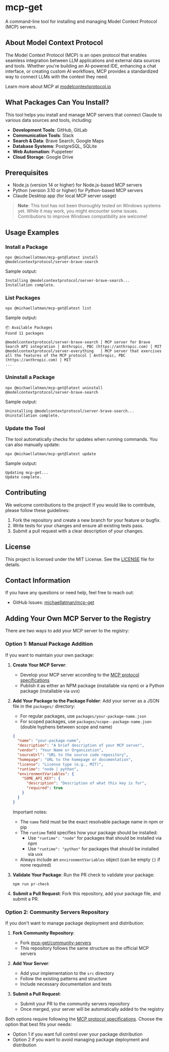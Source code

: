 # mcp-get

A command-line tool for installing and managing Model Context Protocol (MCP) servers.

## About Model Context Protocol

The Model Context Protocol (MCP) is an open protocol that enables seamless integration between LLM applications and external data sources and tools. Whether you're building an AI-powered IDE, enhancing a chat interface, or creating custom AI workflows, MCP provides a standardized way to connect LLMs with the context they need.

Learn more about MCP at [modelcontextprotocol.io](https://modelcontextprotocol.io/introduction)

## What Packages Can You Install?

This tool helps you install and manage MCP servers that connect Claude to various data sources and tools, including:

- **Development Tools**: GitHub, GitLab
- **Communication Tools**: Slack
- **Search & Data**: Brave Search, Google Maps
- **Database Systems**: PostgreSQL, SQLite
- **Web Automation**: Puppeteer
- **Cloud Storage**: Google Drive

## Prerequisites

- Node.js (version 14 or higher) for Node.js-based MCP servers
- Python (version 3.10 or higher) for Python-based MCP servers
- Claude Desktop app (for local MCP server usage)

> **Note**: This tool has not been thoroughly tested on Windows systems yet. While it may work, you might encounter some issues. Contributions to improve Windows compatibility are welcome!

## Usage Examples

### Install a Package

```
npx @michaellatman/mcp-get@latest install @modelcontextprotocol/server-brave-search
```

Sample output:
```
Installing @modelcontextprotocol/server-brave-search...
Installation complete.
```

### List Packages

```
npx @michaellatman/mcp-get@latest list
```

Sample output:
```
📦 Available Packages
Found 11 packages

@modelcontextprotocol/server-brave-search │ MCP server for Brave Search API integration │ Anthropic, PBC (https://anthropic.com) │ MIT
@modelcontextprotocol/server-everything   │ MCP server that exercises all the features of the MCP protocol │ Anthropic, PBC (https://anthropic.com) │ MIT
...
```

### Uninstall a Package

```
npx @michaellatman/mcp-get@latest uninstall @modelcontextprotocol/server-brave-search
```

Sample output:
```
Uninstalling @modelcontextprotocol/server-brave-search...
Uninstallation complete.
```

### Update the Tool

The tool automatically checks for updates when running commands. You can also manually update:

```
npx @michaellatman/mcp-get@latest update
```

Sample output:
```
Updating mcp-get...
Update complete.
```

## Contributing

We welcome contributions to the project! If you would like to contribute, please follow these guidelines:

1. Fork the repository and create a new branch for your feature or bugfix.
2. Write tests for your changes and ensure all existing tests pass.
3. Submit a pull request with a clear description of your changes.

## License

This project is licensed under the MIT License. See the [LICENSE](LICENSE) file for details.

## Contact Information

If you have any questions or need help, feel free to reach out:

- GitHub Issues: [michaellatman/mcp-get](https://github.com/michaellatman/mcp-get/issues)

## Adding Your Own MCP Server to the Registry

There are two ways to add your MCP server to the registry:

### Option 1: Manual Package Addition

If you want to maintain your own package:

1. **Create Your MCP Server**: 
   - Develop your MCP server according to the [MCP protocol specifications](https://modelcontextprotocol.io)
   - Publish it as either an NPM package (installable via npm) or a Python package (installable via uvx)

2. **Add Your Package to the Package Folder**: Add your server as a JSON file in the `packages/` directory:

   - For regular packages, use `packages/your-package-name.json`
   - For scoped packages, use `packages/scope--package-name.json` (double hyphens between scope and name)

   ```json
   {
     "name": "your-package-name",
     "description": "A brief description of your MCP server",
     "vendor": "Your Name or Organization",
     "sourceUrl": "URL to the source code repository",
     "homepage": "URL to the homepage or documentation",
     "license": "License type (e.g., MIT)",
     "runtime": "node | python",
     "environmentVariables": {
       "SOME_API_KEY": {
         "description": "Description of what this key is for",
         "required": true
       }
     }
   }
   ```

   Important notes:
   - The `name` field must be the exact resolvable package name in npm or pip
   - The `runtime` field specifies how your package should be installed:
     - Use `"runtime": "node"` for packages that should be installed via npm
     - Use `"runtime": "python"` for packages that should be installed via uvx
   - Always include an `environmentVariables` object (can be empty `{}` if none required)

3. **Validate Your Package**: Run the PR check to validate your package:
   ```
   npm run pr-check
   ```

4. **Submit a Pull Request**: Fork this repository, add your package file, and submit a PR.

### Option 2: Community Servers Repository

If you don't want to manage package deployment and distribution:

1. **Fork Community Repository**: 
   - Fork [mcp-get/community-servers](https://github.com/mcp-get/community-servers)
   - This repository follows the same structure as the official MCP servers

2. **Add Your Server**:
   - Add your implementation to the `src` directory
   - Follow the existing patterns and structure
   - Include necessary documentation and tests

3. **Submit a Pull Request**:
   - Submit your PR to the community servers repository
   - Once merged, your server will be automatically added to the registry

Both options require following the [MCP protocol specifications](https://modelcontextprotocol.io). Choose the option that best fits your needs:
- Option 1 if you want full control over your package distribution
- Option 2 if you want to avoid managing package deployment and distribution
